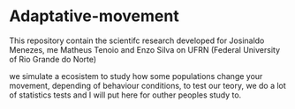 # Adaptative-movement
This repository contain the scientifc research developed for Josinaldo Menezes, me Matheus Tenoio and Enzo Silva on UFRN (Federal University of Rio Grande do Norte)

we simulate a ecosistem to study how some populations change your movement, depending of behaviour conditions, to test our teory, we do a lot of statistics tests and I will put here for outher peoples study to.
